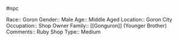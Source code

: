 #npc 

Race:: Goron
Gender:: Male
Age:: Middle Aged
Location:: Goron City
Occupation:: Shop Owner
Family:: [[Gonguron]] (Younger Brother)
Comments:: Ruby Shop
Type:: Medium
